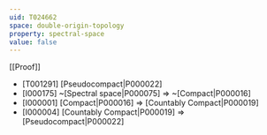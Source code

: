 ```yaml
---
uid: T024662
space: double-origin-topology
property: spectral-space
value: false
---
```

[[Proof]]

* [T001291] [Pseudocompact|P000022]
* [I000175] ~[Spectral space|P000075] => ~[Compact|P000016]
* [I000001] [Compact|P000016] => [Countably Compact|P000019]
* [I000004] [Countably Compact|P000019] => [Pseudocompact|P000022]


